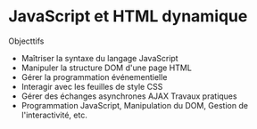 # JavaScript et HTML dynamique
Objecttifs
- Maîtriser la syntaxe du langage JavaScript
- Manipuler la structure DOM d'une page HTML
- Gérer la programmation événementielle
- Interagir avec les feuilles de style CSS
- Gérer des échanges asynchrones AJAX
Travaux pratiques
- Programmation JavaScript, Manipulation du DOM, Gestion de l'interactivité, etc.






